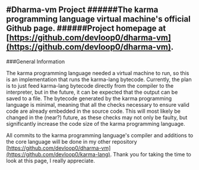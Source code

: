 #Dharma-vm Project
######The karma programming language virtual machine's official Github page.
######Project homepage at [https://github.com/devloop0/dharma-vm](https://github.com/devloop0/dharma-vm).
----
###General Information

The karma programming language needed a virtual machine to run, so this is an implementation that runs the karma-lang bytecode.
Currently, the plan is to just feed karma-lang bytecode directly from the compiler to the interpreter, but in the future, it can be expected that the output can be saved to a file.
The bytecode generated by the karma programming language is minimal, meaning that all the checks necessary to ensure valid code are already embedded in the source code.
This will most likely be changed in the (near?) future, as these checks may not only be faulty, but significantly increase the code size of the karma programming language.

All commits to the karma programming language's compiler and additions to the core language will be done in my other repository [https://github.com/devloop0/dharma-vm](https://github.com/devloop0/karma-lang).
Thank you for taking the time to look at this page, I really appreciate.
